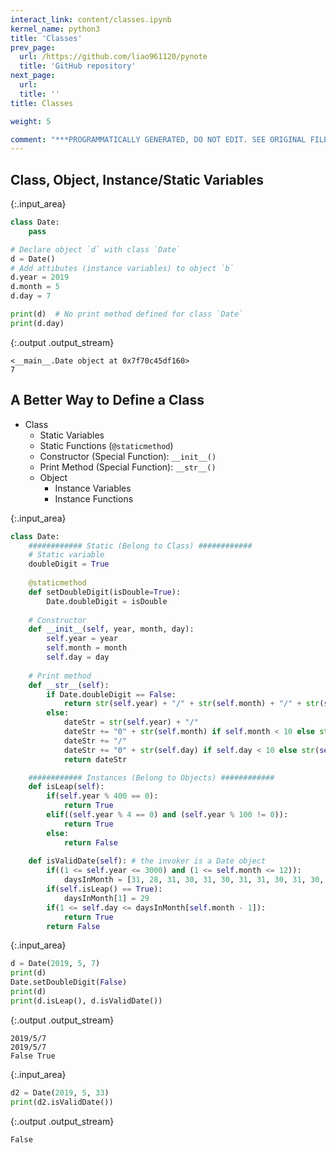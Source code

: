 ```yaml
---
interact_link: content/classes.ipynb
kernel_name: python3
title: 'Classes'
prev_page:
  url: /https://github.com/liao961120/pynote
  title: 'GitHub repository'
next_page:
  url: 
  title: ''
title: Classes

weight: 5

comment: "***PROGRAMMATICALLY GENERATED, DO NOT EDIT. SEE ORIGINAL FILES IN /content***"
---
```


## Class, Object, Instance/Static Variables



{:.input_area}
```python
class Date:
    pass

# Declare object `d` with class `Date`
d = Date()
# Add attibutes (instance variables) to object `b`
d.year = 2019
d.month = 5
d.day = 7

print(d)  # No print method defined for class `Date`
print(d.day)
```


{:.output .output_stream}
```
<__main__.Date object at 0x7f70c45df160>
7

```

## A Better Way to Define a Class

- Class
    - Static Variables
    - Static Functions (`@staticmethod`)
    - Constructor (Special Function): `__init__()`
    - Print Method (Special Function): `__str__()`
    - Object
        - Instance Variables
        - Instance Functions



{:.input_area}
```python
class Date:
    ############ Static (Belong to Class) ############
    # Static variable
    doubleDigit = True
    
    @staticmethod
    def setDoubleDigit(isDouble=True):
        Date.doubleDigit = isDouble
    
    # Constructor
    def __init__(self, year, month, day):
        self.year = year
        self.month = month
        self.day = day
    
    # Print method
    def __str__(self):
        if Date.doubleDigit == False:
            return str(self.year) + "/" + str(self.month) + "/" + str(self.day)
        else:
            dateStr = str(self.year) + "/"
            dateStr += "0" + str(self.month) if self.month < 10 else str(self.month)
            dateStr += "/"
            dateStr += "0" + str(self.day) if self.day < 10 else str(self.day)
            return dateStr

    ############ Instances (Belong to Objects) ############
    def isLeap(self):
        if(self.year % 400 == 0):
            return True
        elif((self.year % 4 == 0) and (self.year % 100 != 0)):
            return True
        else:
            return False
    
    def isValidDate(self): # the invoker is a Date object
        if((1 <= self.year <= 3000) and (1 <= self.month <= 12)):
            daysInMonth = [31, 28, 31, 30, 31, 30, 31, 31, 30, 31, 30, 31]
        if(self.isLeap() == True):
            daysInMonth[1] = 29
        if(1 <= self.day <= daysInMonth[self.month - 1]):
            return True
        return False
```




{:.input_area}
```python
d = Date(2019, 5, 7)
print(d)
Date.setDoubleDigit(False)
print(d)
print(d.isLeap(), d.isValidDate())
```


{:.output .output_stream}
```
2019/5/7
2019/5/7
False True

```



{:.input_area}
```python
d2 = Date(2019, 5, 33)
print(d2.isValidDate())
```


{:.output .output_stream}
```
False

```
